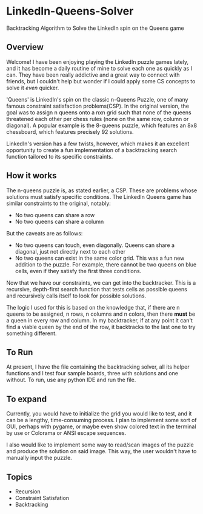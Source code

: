 # LinkedIn-Queens-Solver
Backtracking Algorithm to Solve the LinkedIn spin on the Queens game

## Overview
Welcome! I have been enjoying playing the LinkedIn puzzle games lately, and it has become a daily routine of mine to solve each one as quickly as I can. They have been really addictive and a great way to connect with friends, but I couldn't help but wonder if I could apply some CS concepts to solve it *even* quicker.

'Queens' is LinkedIn's spin on the classic n-Queens Puzzle, one of many famous constraint satisfaction problems(CSP). In the original version, the goal was to assign n queens onto a nxn grid such that none of the queens threatened each other per chess rules (none on the same row, column or diagonal). A popular example is the 8-queens puzzle, which features an 8x8 chessboard, which features precisely 92 solutions.

LinkedIn's version has a few twists, however, which makes it an excellent opportunity to create a fun implementation of a backtracking search function tailored to its specific constraints.

## How it works
The n-queens puzzle is, as stated earlier, a CSP. These are problems whose solutions must satisfy specific conditions. The LinkedIn Queens game has similar constraints to the original, notably:

- No two queens can share a row
- No two queens can share a column

But the caveats are as follows:

- No two queens can touch, even diagonally. Queens can share a diagonal, just not directly next to each other
- No two queens can exist in the same color grid. This was a fun new addition to the puzzle. For example, there cannot be two queens on blue cells, even if they satisfy the first three conditions.

Now that we have our constraints, we can get into the backtracker. This is a recursive, depth-first search function that tests cells as possible queens and recursively calls itself to look for possible solutions. 

The logic I used for this is based on the knowledge that, if there are n queens to be assigned, n rows, n columns and n colors, then there **must** be a queen in every row and column. In my backtracker, if at any point it can't find a viable queen by the end of the row, it backtracks to the last one to try something different.

## To Run
At present, I have the file containing the backtracking solver, all its helper functions and I test four sample boards, three with solutions and one without. To run, use any python IDE and run the file.

## To expand
Currently, you would have to initialize the grid you would like to test, and it can be a lengthy, time-consuming process. I plan to implement some sort of GUI, perhaps with pygame, or maybe even show colored text in the terminal by use or Colorama or ANSI escape sequences.

I also would like to implement some way to read/scan images of the puzzle and produce the solution on said image. This way, the user wouldn't have to manually input the puzzle.

## Topics
- Recursion
- Constraint Satisfation
- Backtracking

